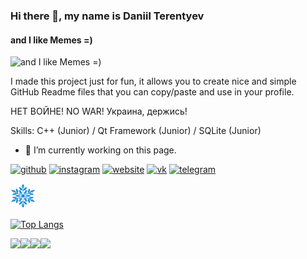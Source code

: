 ### Hi there 👋, my name is Daniil Terentyev
#### and I like Memes =)
![and I like Memes =)](https://sun9-72.userapi.com/impf/2til04O5ZC8wce4OMme3IF1VwDmc0OcZO6XyMQ/VfgrrdDEAmM.jpg?size=960x1368&quality=96&proxy=1&sign=82e2c4cc818022c53d3398f2911521b6&type=album)

I made this project just for fun, it allows you to create nice and simple GitHub Readme files that you can copy/paste and use in your profile.

НЕТ ВОЙНЕ! NO WAR! Украина, держись!

Skills: C++ (Junior) / Qt Framework (Junior) / SQLite (Junior)

- 🔭 I’m currently working on this page. 


[<img src='https://cdn.jsdelivr.net/npm/simple-icons@3.0.1/icons/github.svg' alt='github' height='40'>](https://github.com/ac973k)  [<img src='https://cdn.jsdelivr.net/npm/simple-icons@3.0.1/icons/instagram.svg' alt='instagram' height='40'>](https://www.instagram.com/danilka_terentyev/)  [<img src='https://cdn.jsdelivr.net/npm/simple-icons@3.0.1/icons/icloud.svg' alt='website' height='40'>](https://terentyeff.ru)  [<img src='https://cdn.jsdelivr.net/npm/simple-icons@3.0.1/icons/vk.svg' alt='vk' height='40'>](https://vk.com/id255945694)  [<img src='https://cdn.jsdelivr.net/npm/simple-icons@3.0.1/icons/telegram.svg' alt='telegram' height='40'>]( https://t.me/terentyeff)  

<a href='https://archiveprogram.github.com/'><img src='https://raw.githubusercontent.com/acervenky/animated-github-badges/master/assets/acbadge.gif' width='40' height='40'></a> 

[![Top Langs](https://github-readme-stats.vercel.app/api/top-langs/?username=ac973k)](https://github.com/anuraghazra/github-readme-stats)

<img src='https://sun9-61.userapi.com/impf/ZMFfK9S34l1FS-I9mPZRkXpG6m8uk4biEpO0qQ/LAfgkTYHrO4.jpg?size=660x667&quality=96&proxy=1&sign=ca78c3a04d409c253eec9ebda8cd19f2&type=album'><img src='https://sun9-61.userapi.com/impf/23hDmH1zLtojlsaV9yXwSaxP_i0MN6KBoJgu9Q/JCC8FSMPmJY.jpg?size=686x742&quality=96&proxy=1&sign=a1a6f046cefb224dfd4bf98f50d3cc33&type=album'><img src='https://sun9-65.userapi.com/impf/BXjSmGhqUfMGYk8ua8ja7ktBGchkHjQBigvccw/-ST2W4DzIFE.jpg?size=654x664&quality=96&proxy=1&sign=032d0cb4d5a51a0000ec375e07b1a2ee&type=album'><img src='https://sun9-23.userapi.com/impf/MybPYYx21U-0hdQoQGyN_Ad6-MVMUUA9vA2zcg/iypEbc20XI4.jpg?size=658x654&quality=96&proxy=1&sign=384b848b327ba664af3950e735412c2a&type=album'>
